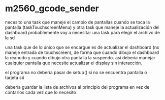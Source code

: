 # m2560_gcode_sender

necesito una task que maneje el cambio de pantallas cuando se toca la pantalla (taskTouchscreenMenu) y otra task que maneje la actualización del dashboard
probablemente voy a necesitar una task para elegir el archivo de la sd

una task que de lo único que se encargue es de actualizar el dashboard (no maneje entrada de touchscreen), de forma que cuando dibujo el dashboard la reanudo y cuando dibujo otra pantalla la suspendo. así debería manejar cualquier pantalla que necesite actualizar el display sin interacción.

el programa no debería pasar de setup() si no se encuentra pantalla o tarjeta sd

debería guardar la lista de archivos al principio del programa en vez de contarlos cada vez que lo necesito